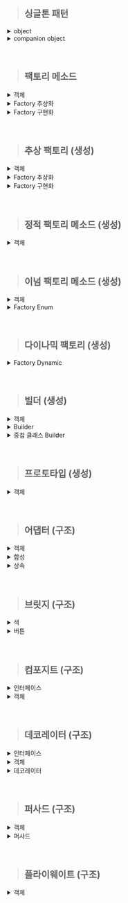 > ## 싱글톤 패턴

<details>
    <summary>object</summary>

- java의 static과 kotlin의 object은 동일하게 보이지만 다름.
  - static은 클래스 로더가 클래스를 읽을 때 안에 static이 있다면 메모리 영역에 적재하는 것 뿐임. 새로운 객체를 생성할 수 있음.
  - object는 인스턴스 객체를 단 1개 만들어줌. 새로운 객체를 생성할 수 없음. 이때 만들어진 객체명은 클래스명과 동일함. 
- 실제 사용될 때 초기화 됨.
- 생성자가 없는 클래스만 사용 가능. 
  - 생성자가 없으므로 파라미터를 전달하려면 set으로 설정하는 수밖에 없음.
- 내부 변수가 여러개 일 때, 하나의 변수에 접근만 해도 나머지 하나의 변수도 초기화 된다.
  - 이를 막고 싶다면 변수에 by lazy 사용. (특이한 경우가 아니라면 사용 안할 듯함.)
- 클래스명.(함수/필드)로 호출 가능.
- 기본적으로 스레드 안전.

  ```kotlin
  package singleton
    
  object ObjectSingleton {
    val firstValue = "first"
    val secoundValue by lazy {"lazy"}
  }
  ```

</details>

<details>
    <summary>companion object</summary>

- 해당 클래스가 로드될 때 초기화 됨.
- companion object가 적용된 내부만 싱글톤 객체가 됨. 즉 외부 클래스는 싱글톤 아님.
  - 클래스 수준의 정적 멤버가 필요할 때 사용할 수 있음.
  - 생성자를 만들 수 있어 파라미터를 전달할 수 있음.
- companion object 내에 선언된 속성과 함수는 클래스명/객체명.(함수/필드) 호출 가능.

  ```kotlin
  package singleton
  
  class CompanionObjectSingletone private constructor() {
  
  //    Lazy Initialization
  //    companion object {
  //        private var instance: CompanionObjectSingletone? = null;
  //
  //        fun getInstance(): CompanionObjectSingletone {
  //            return instance ?: CompanionObjectSingletone().also {
  //                    instance = it
  //            }
  //        }
  //    }
  
  //    Eager Initialization
  //    companion object {
  //        private var instance: CompanionObjectSingletone =  CompanionObjectSingletone();
  //
  //        fun getInstance(): CompanionObjectSingletone {
  //            return instance
  //        }
  //    }
  
  //    double checked locking
  //    companion object {
  //        @Volatile private var instance: CompanionObjectSingletone? = null;
  //
  //        fun getInstance(): CompanionObjectSingletone {
  //            return instance ?: synchronized(this) {
  //                instance ?: CompanionObjectSingletone().also {
  //                    instance = it
  //                }
  //            }
  //        }
  //    }
  
  //    Lazy Holder
  //    inner 키워드를 사용하지 않으면 static 내부 클래스(Inner 클래스) 로 되고
  //    inner 키워드를 사용해야 non-static 내부 클래스(Nested 클래스) 가 된다.
  //    private class LazyHolderInner{
  //        companion object{
  //            val companionObjectSingletone : CompanionObjectSingletone = CompanionObjectSingletone()
  //        }
  //    }
  //
  //    companion object {
  //        fun getInstance(): CompanionObjectSingletone {
  //            return LazyHolderInner.companionObjectSingletone
  //        }
  //    }
  
      // kotlin singleton 완벽한 방법. 
  //    lazy 이용하여 스레드 안전 보장.
  //    생성자도 만들 수 있어 파라미터도 받을 수 있음.
      companion object {
          private val instance: CompanionObjectSingletone by lazy { CompanionObjectSingletone() }
  
          fun getInstance(): CompanionObjectSingletone {
              return instance
          }
      }
  
  }
  ```
</details>

<br/>
<br/>

> ## 팩토리 메소드

<details>
  <summary>객체</summary>

- 생성 하려는 객체들

```kotlin
package factoryMethod

open class Drink {
}
```

```kotlin
package factoryMethod

class Coffee : Drink(){
}
```

```kotlin
package factoryMethod

class Tea : Drink() {
}
```
</details>

<details>
  <summary>Factory 추상화</summary>

- factory 인터페이스
- 객체 생성 메소드를 가지고 있음.

  ```kotlin
  package factoryMethod
  
  fun interface DrinkFactory {
      fun makeDrink() : Drink
  }
  ```
</details>

<details>
  <summary>Factory 구현화</summary>

- 실제 객체 생성 기능을 구현한 서브 클래스.

  ```kotlin
  package factoryMethod
  
  class DrinkFactoryImpl : DrinkFactory {
      override fun makeDrink(): Drink {
          println("make Drink")
          return Drink()
      }
  }
  ```

  ```kotlin
  package factoryMethod
  
  class CoffeeFactory : DrinkFactory {
      override fun makeDrink(): Drink {
          println("make Coffee")
          return Coffee()
      }
  }
  ```

  ```kotlin
  package factoryMethod
  
  class TeaFactoryImpl : DrinkFactory{
      override fun makeDrink(): Drink {
          println("make Tea")
          return Tea()
      }
  }
  ```
</details>

<br/>
<br/>

> ## 추상 팩토리 (생성)

<details>
  <summary>객체</summary>

- 객체 : 버거, 음료수
- 객체 집합 : 버거 셋트

  ```kotlin
  package abstractFactory
  
  class BurgerKingBurger:Burger {
      init {
          println("make BurgerKingBurger")
      }
  }
  ```
  
  ```kotlin
  package abstractFactory
  
  class BurgerKingDrink:Drink {
      init {
          println("make BurgerKingDrink")
      }
  }
  ```
  ```kotlin
  package abstractFactory
  
  class MacdonaldBurger() :Burger {
      init {
          println("make MacdonaldBurger")
      }
  }
  ```
  ```kotlin
  package abstractFactory
  
  class MacdonaldDrink:Drink {
      init {
          println("make MacdonaldDrink")
      }
  }
  ```
  ```kotlin
  package abstractFactory
  
  data class BurgerSet(
      val burger:Burger,
      val drink: Drink
  )
  ```

</details> 

<details>
  <summary>Factory 추상화</summary>

- 객체 집합 생성 메소드를 가진 팩토리.

  ```kotlin
  package abstractFactory
  
  interface BurgerSetFactory {
      fun makeBurgerSet(type: String):BurgerSet?
  }
  ```

</details> 

<details>
  <summary>Factory 구현화</summary>

- 실제 객체를 생성하는 팩토리

  ```kotlin
  package abstractFactory
  
  class BurgerSetFactoryImpl:BurgerSetFactory {
      override fun makeBurgerSet(type: String): BurgerSet?{
          var burgerSet:BurgerSet? = null
  
          when(type){
              "Macdonald" -> burgerSet = BurgerSet(MacdonaldBurger(), MacdonaldDrink())
              "BurgerKing" -> burgerSet = BurgerSet(BurgerKingBurger(), BurgerKingDrink())
          }
  
          return burgerSet
      }
  }
  ```
</details> 

<br/>
<br/>

> ## 정적 팩토리 메소드 (생성)

<details>
  <summary>객체</summary>

- companion object 메소드 생성.

  ```kotlin
  package staticFactoryMethod
  
  class Drink {
      companion object{
          fun from():Drink{
              return Drink()
          }
  
          fun of(): Drink{
              return Drink()
          }
  
          fun valueOf():Drink{
              return Drink()
          }
  
          fun getInstance(): Drink{
              return Drink()
          }
          
          fun newInstance(): Drink{
              return Drink()
          }
          
          fun getString():String{
              return "Drink"
          }
          
          fun newString():String{
              return "Drink"
          }
      }
  }
  ```
</details>

<br/>
<br/>

> ## 이넘 팩토리 메소드 (생성)
<details>
  <summary>객체</summary>

- Food 상속 받은 음료수, 햄버거

  ```kotlin
  package enumFactoryMethod
  
  interface Food {
  }
  ```
  
  ```kotlin
  package enumFactoryMethod
  
  class Drink: Food {
      init {
          println("make Drink")
      }
  }
  ```
  
  ```kotlin
  package enumFactoryMethod
  
  class Hamburger:Food {
      init{
          println("make Hamburger")
      }
  }
  ```

</details>

<details>
  <summary>Factory Enum</summary>

- 음식 객체를 생성하는 팩토리 이넘.
- 추상 메소드를 만들고 모든 상수가 해당 메소드를 구현할 수 있도록 하면 됨.

```kotlin
package enumFactoryMethod

enum class FoodFactory(
  val foodName: String
) {
  DRINK("음료수"){
    override fun createFood(): Food {
      return Drink()
    }
  },
  HAMBURGER("햄버거"){
    override fun createFood(): Food {
      return Hamburger()
    }
  };
  abstract fun createFood(): Food
}
```

</details>

<br/>
<br/>

> ## 다이나믹 팩토리 (생성)

<details>
  <summary>Factory Dynamic</summary>

- reflection API를 이용하였음.

```kotlin
package dynamicFactory

import enumFactoryMethod.Drink
import enumFactoryMethod.Food
import enumFactoryMethod.Hamburger
import java.lang.RuntimeException

object DynamicFactory {

    // out을 통해 하위 객체도 저장될 수 있도록 한다.
    private val registerTypes: MutableMap<String, Class<out Food>> = HashMap();

    // 기본 클래스 타입 저장
    init {
        registerTypes["Hamburger"] = Hamburger::class.java
        registerTypes["Drink"] = Drink::class.java
    }

    // 실행 도중 추가하고 싶어진 경우
    fun setRegisterType(type: String, cls: Class<out Food>){
        registerTypes[type] = cls
    }

    // 클래스 확인 후 리턴
    private fun getFoodClass(type: String): Class<out Food> {
        return registerTypes[type] ?: throw RuntimeException("해당 음식 없음")
    }

    // 클래스 생성자를 이용하여 새로운 객체를 만들고 Food로 형변환
    fun createFood(type: String): Food {
        return getFoodClass(type).getDeclaredConstructor().newInstance() as Food
    }
}
```
</details>

<br/>
<br/>

> ## 빌더 (생성)

<details>
  <summary>객체</summary>

- 코틀린은 기본적으로 객체 생성 시 필드명을 매핑하여 순서를 마음대로 정할 수 있기 때문에 가독성 측면에선 큰 도움이 되지않음.
- 코틀린에서 빌드 패턴을 쓸 이유는 단일 책임 원칙을 지키기 위함 또는 생성자 접근을 막기 위함일 것이라 생각 됨.

  ```kotlin
  package builder
  
  class Drink(
      val name: String,
      val size: String,
      val price: String
  ){
      override fun toString(): String {
          return "Drink(name='$name', size='$size', price='$price')"
      }
  }
  ```
</details>

<details>
  <summary>Builder</summary>

- 해당 방법은 빌더 클래스를 따로 생성해야 하며 기존 객체의 생성자를 private로 만들 수 없음.
- 객체 생성 지연 및 생성 기능 분리가 주 목적

  ```kotlin
  package builder
  
  class DrinkBuilder (
      private var name: String = "",
      private var size: String = "",
      private var price: String = ""
  ) {
      fun name(name: String): DrinkBuilder {
          this.name = name
          return this
      }
      fun size(size: String): DrinkBuilder {
          this.size = size
          return this
      }
  
      fun price(price: String): DrinkBuilder {
          this.price = price
          return this
      }
  
      fun build(): Drink{
          return Drink(name, size, price)
      }
  }
  ```
</details>

<details>
  <summary>중첩 클래스 Builder</summary>

- 객체 안에 중첩 클래스를 만듬.
- 객체의 생성자를 private로 만들 수 있음.

  ```kotlin
  package builder
  
  class Hamburger private constructor(
      val name: String,
      val size: String,
      val price: String
  ) {
      // 중첩 클래스로 정적 이너 클래스와 비슷한 개념이다.
      class Builder(
          private var name: String = "",
          private var size: String = "",
          private var price: String = "",
          ) {
          fun name(name: String): Builder {
              this.name = name
              return this
          }
  
          fun size(size: String): Builder {
              this.size = size
              return this
          }
  
          fun price(price: String): Builder {
              this.price = price
              return this
          }
  
          fun build(): Hamburger{
              return Hamburger(name, size, price)
          }
      }
  
      override fun toString(): String {
          return "Hamburger(name='$name', size='$size', price='$price')"
      }
  
  
  }
  ```
</details>


<br/>
<br/>

> ## 프로토타입 (생성)

<details>
  <summary>객체</summary>

- data class에는 기본적으로 copy 메소드가 있음. 다만, 얕은 복사이므로 깊은 복사를 하려면 사용자 정의가 필요함.
- 추가적으로 컬렉션에서는 깊은 복사를 해주는 메소드가 있으니 필요 시 찾아서 사용할 것.

```kotlin
package prototype

data class Drink(val list: List<Int>) {

    fun copy(): Drink{
        val copyList = list.toMutableList()
        return Drink(copyList)
    }
    
    override fun toString(): String {
        val hashCode = System.identityHashCode(list)
        return "Drink(list=$list, $hashCode)"
    }
}
```
</details>

 <br/>
 <br/>

> ## 어댑터 (구조)

<details>
  <summary>객체</summary>

- 기본 차 클래스, 날개 인터페이스

  ```kotlin
  package structural.adapter
  
  open class Car {
      fun start(){
          println("시동 ON")
      }
      fun end(){
          println("시동 OFF")
      }
  }
  ```
  ```kotlin
  package structural.adapter
  
  interface Wing {
      fun fly();
  
  }
  ```
  
</details>

<details>
  <summary>합성</summary>

- 멤버 변수로 차 클래스를 가짐.

  ```kotlin
  package structural.adapter
  
  class FlyCar1(private val car: Car): Wing {
      override fun fly() {
              println("날기")
      }
  
      fun start(){
          car.start()
      }
  
      fun end(){
          car.end()
      }
  }
  ```

</details>

<details>
  <summary>상속</summary>

- 차 클래스와 인터페이스를 둘 다 상속 받음.

  ```kotlin
  package structural.adapter
  
  class FlyCar2():Car(), Wing {
      override fun fly() {
              println("날기")
      }
  }
  ```

</details>


<br/>
<br/>


> ## 브릿지 (구조)

<details>
  <summary>색</summary>

- 자바와 동일.

  ```kotlin
  package structural.bridge
  
  interface Color {
      fun getColor()
  }
  ```
  
  ```kotlin
  package structural.bridge
  
  class Red: Color {
      override fun getColor() {
          println("Red")
      }
  }
  ```

  ```kotlin
  package structural.bridge
  
  class Blue: Color {
      override fun getColor() {
          println("Blue")
      }
  }
  ```

</details>

<details>
  <summary>버튼</summary>

- 자바와 동일.

  ```kotlin
  package structural.bridge
  
  abstract class Button(val color: Color) {
      abstract fun action()
  }
  ```

  ```kotlin
  package structural.bridge
  
  class StartButton(
      color: Color
  ): Button(color) {
      override fun action() {
          println("Start!!")
      }
  }
  ```
  
  ```kotlin
  package structural.bridge
  
  class EndButton(color: Color): Button(color) {
      override fun action() {
          println("End!!!")
      }
  }
  ```

</details>

<br/>
<br/>

> ## 컴포지트 (구조)

<details>
  <summary>인터페이스</summary>

- 자바와 동일.

  ```kotlin
  package structural.composite
  
  interface Item {
      fun getPrice():Int
      fun getName():String
  }
  ```

  ```kotlin
  package structural.composite
  
  interface Box:Item {
      fun getAllPrice(): Int
      fun getItems(): String
      fun addItem(item: Item)
      fun removeItem(item: Item)
  }
  ```

</details>

<details>
  <summary>객체</summary>

  ```kotlin
  package structural.composite
  
  class NormalItem(private val name: String, private val price: Int): Item {
      override fun getPrice():Int {
          return this.price
      }
  
      override fun getName(): String {
          return this.name
      }
  }
  ```

  ```kotlin
  package structural.composite
  
  class NormalBox(private val name: String, private val price: Int) : Box {
      private val list = mutableListOf<Item>()
  
      override fun getAllPrice(): Int = list.sumOf {
          when (it) {
              is Box -> it.getAllPrice() + it.getPrice()
              else -> it.getPrice()
          }
      }
  
      override fun getItems(): String = "$name = { ${list.joinToString(", ") { item ->
          when (item) {
              is Box -> item.getItems()
              else -> item.getName()
          }
      }} }"
  
      override fun addItem(item: Item) {
          list.add(item)
      }
  
      override fun removeItem(item: Item) {
          list.remove(item)
      }
  
      override fun getPrice(): Int = price
  
      override fun getName(): String = name
  }
  
  ```

</details>


<br/>
<br/>

> ## 데코레이터 (구조)

<details>
  <summary>인터페이스</summary>

- 햄버거가 가지고 있어야 하는 기본 기능.

  ```kotlin
  package structural.decorator
  
  interface Hamburger {
      fun getName(): String
  }
  ```
</details>

<details>
  <summary>객체</summary>

- 실제 기본 햄버거 객체.

  ```kotlin
  package structural.decorator
  
  class BasicHamburger(): Hamburger{
      override fun getName(): String {
          return "햄버거"
      }
  }
  ```

</details>


<details>
  <summary>데코레이터</summary>

- 토핑 추가 기능
- 기존 객체에 기능을 더해 새로운 객체로 변환.
- 구현 시 기존 객체를 담는 변수의 타입은 최상위 타입이어야 함. 즉, 햄버거 인터페이스

  ```kotlin
  package structural.decorator
  
  abstract class HamburgerDecorator(private val hamburger: Hamburger): Hamburger {
      override fun getName(): String {
         return hamburger.getName()
      }
  }
  ```

  ```kotlin
  package structural.decorator
  
  class CheeseDecorator(
      val hamburger: Hamburger
  ): HamburgerDecorator(hamburger) {
      override fun getName(): String {
          return "치즈 ${super.getName()}"
      }
  }
  ```
  
  ```kotlin
  package structural.decorator
  
  class BulgogiDecorator(private val hamburger: Hamburger): HamburgerDecorator(hamburger){
      override fun getName(): String {
          return "불고기 ${hamburger.getName()}"
      }
  }
  
  ```

</details>

<br/>
<br/>

> ## 퍼사드 (구조)

<details>
  <summary>객체</summary>

- 객체별 기능 구현

  ```kotlin
  package structural.facade
  
  class Person() {
      fun move(){
          println("움직인다")
      }
  
      fun watch(){
          println("본다")
      }
  }
  ```

  ```kotlin
  package structural.facade
  
  class Tv {
      fun on(){
          println("TV ON")
      }
  }
  ```
  
  ```kotlin
  package structural.facade
  
  class Pizza {
      fun addTopping(){
          println("토핑 추가")
      }
  }
  ```

</details>

<details>
  <summary>퍼사드</summary>

- 서브 객체 기능 호출 집합.

  ```kotlin
  package structural.facade
  
  class Facade {
      fun action(){
          val person = Person()
          val tv = Tv()
          val pizza = Pizza()
  
          person.move()
          pizza.addTopping()
          person.move()
          tv.on()
          person.watch()
  
      }
  }
  ```

</details>

<br/>
<br/>

> ## 플라이웨이트 (구조)

<details>
  <summary>객체</summary>

- Java와 동일.

  ```kotlin
  package structural.flyweight
  
  class Model private constructor(
      val type:String
  ) {
      companion object Factory{
          private val cache = mutableMapOf<String,Model>()
          fun getInstance(type: String): Model{
  
              if(cache.containsKey(type)){
                  print("[기존 나무] ")
              }else{
                  print("[새로운 나무] ")
                  cache[type] = Model(type)
              }
  
              return cache[type]!!
          }
      }
  }
  ```

  ```kotlin
  package structural.flyweight
  
  class Tree private constructor(
      val type: Model,
      val x: Double,
      val y: Double
  ) {
      companion object Factory {
          fun getInstance(type: String): Tree {
              val model = Model.Factory.getInstance(type)
              val x = Math.random() * 10000
              val y = Math.random() * 10000
  
              println("$type 위치: x=${x}, y=${y}")
              return Tree(model, x, y)
          }
      }
  }
  ```

</details>